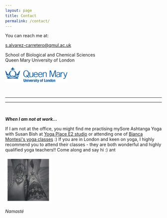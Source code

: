 ```yaml
---
layout: page
title: Contact
permalink: /contact/
---
```


You can reach me at:

[s.alvarez-carretero@qmul.ac.uk](mailto://s.alvarez-carretero@qmul.ac.uk) 

School of Biological and Chemical Sciences  
Queen Mary University of London  
<p align="left">
 <img width="200" height="50" src="/assets/figs/qmul.png">
</p>

<br />

---
---
<br />

**_When I am not at work..._**

If I am not at the office, you might find me practising mySore Ashtanga Yoga with Susan Bish at [Yoga Place E2 studio](http://www.yogaplace.co.uk/london-class-schedule-prices-wo/) or attending one of [Bianca Montesi's yoga classes](https://www.biancayoga.net/) :) If you are in London and keen on yoga, I highly recommend you to attend their classes - they are both wonderful and highly qualified yoga teachers!! Come along and say hi :) 
ant
<p align="left">
 <img width="150" height="150" src="/assets/figs/sac2.jpg">
</p>

_Namasté_
